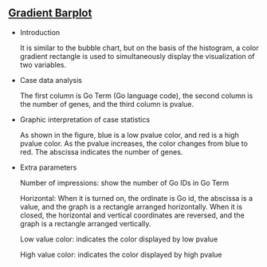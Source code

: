 ## [Gradient Barplot](/basic/barplot-gradient)

- Introduction

   It is similar to the bubble chart, but on the basis of the histogram, a color gradient rectangle is used to simultaneously display the visualization of two variables.

- Case data analysis

   The first column is Go Term (Go language code), the second column is the number of genes, and the third column is pvalue.

- Graphic interpretation of case statistics

   As shown in the figure, blue is a low pvalue color, and red is a high pvalue color. As the pvalue increases, the color changes from blue to red. The abscissa indicates the number of genes.

- Extra parameters

   Number of impressions: show the number of Go IDs in Go Term

   Horizontal: When it is turned on, the ordinate is Go id, the abscissa is a value, and the graph is a rectangle arranged horizontally. When it is closed, the horizontal and vertical coordinates are reversed, and the graph is a rectangle arranged vertically.

   Low value color: indicates the color displayed by low pvalue

   High value color: indicates the color displayed by high pvalue

